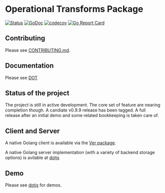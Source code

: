 # Operational Transforms Package

[![Status](https://travis-ci.org/dotchain/dot.svg?branch=master)](https://travis-ci.org/dotchain/dot?branch=master)
[![GoDoc](https://godoc.org/github.com/dotchain/dot?status.svg)](https://godoc.org/github.com/dotchain/dot)
[![codecov](https://codecov.io/gh/dotchain/dot/branch/master/graph/badge.svg)](https://codecov.io/gh/dotchain/dot)
[![Go Report Card](https://goreportcard.com/badge/github.com/dotchain/dot)](https://goreportcard.com/report/github.com/dotchain/dot)

## Contributing

Please see [CONTRIBUTING.md](CONTRIBUTING.md).

## Documentation

Please see [DOT](https://github.com/dotchain/site/blob/master/dot.md)

## Status of the project

The project is still in active development.  The core set of feature
are nearing completion though. A candiate v0.9.9 release has been
tagged. A full release after an initial demo and some related
bookkeeping is taken care of.

## Client and Server

A native Golang client is available via the [Ver package](https://godoc.org/github.com/dotchain/ver).

A native Golang server implementation (with a variety of backend storage options) is avilable at [dotjs](https://github.com/dotchain/dots)

## Demo

Please see [dotjs](https://github.com/dotchain/dotjs) for demos.

